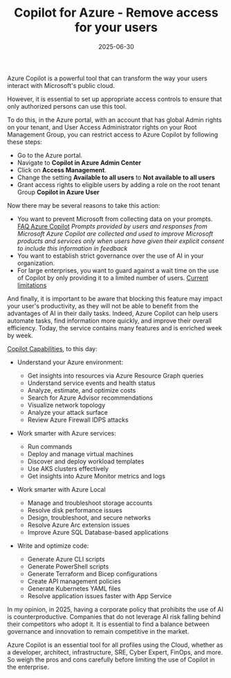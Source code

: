 ﻿---
layout: post
title: Copilot for Azure - Remove access for your users
date: 2025-06-30
categories: [ "Azure", "Copilot" ]
comments_id: 54 
---

Azure Copilot is a powerful tool that can transform the way your users interact with Microsoft's public cloud.

However, it is essential to set up appropriate access controls to ensure that only authorized persons can use this tool.

To do this, in the Azure portal, with an account that has global Admin rights on your tenant, and User Access Administrator rights on your Root Management Group, you can restrict access to Azure Copilot by following these steps:

- Go to the Azure portal.
- Navigate to **Copilot in Azure Admin Center**
- Click on **Access Management**.
- Change the setting **Available to all users** to **Not available to all users**
- Grant access rights to eligible users by adding a role on the root tenant Group **Copilot in Azure User**

Now there may be several reasons to take this action:

- You want to prevent Microsoft from collecting data on your prompts. [FAQ Azure Copilot](https://learn.microsoft.com/en-us/azure/copilot/responsible-ai-faq?WT.mc_id=AZ-MVP-4039694#what-data-does-microsoft-copilot-in-azure-collect) _Prompts provided by users and responses from Microsoft Azure Copilot are collected and used to improve Microsoft products and services only when users have given their explicit consent to include this information in feedback_
- You want to establish strict governance over the use of AI in your organization.
- For large enterprises, you want to guard against a wait time on the use of Copilot by only providing it to a limited number of users. [Current limitations](https://learn.microsoft.com/en-us/azure/copilot/capabilities?WT.mc_id=AZ-MVP-4039694#current-limitations)

And finally, it is important to be aware that blocking this feature may impact your user's productivity, as they will not be able to benefit from the advantages of AI in their daily tasks.
Indeed, Azure Copilot can help users automate tasks, find information more quickly, and improve their overall efficiency. Today, the service contains many features and is enriched week by week.

[Copilot Capabilities](https://learn.microsoft.com/en-us/azure/copilot/capabilities?WT.mc_id=AZ-MVP-4039694#perform-tasks), to this day:

- Understand your Azure environment:

    - Get insights into resources via Azure Resource Graph queries
    - Understand service events and health status
    - Analyze, estimate, and optimize costs
    - Search for Azure Advisor recommendations
    - Visualize network topology
    - Analyze your attack surface
    - Review Azure Firewall IDPS attacks

- Work smarter with Azure services:

    - Run commands
    - Deploy and manage virtual machines
    - Discover and deploy workload templates
    - Use AKS clusters effectively
    - Get insights into Azure Monitor metrics and logs

- Work smarter with Azure Local

    - Manage and troubleshoot storage accounts
    - Resolve disk performance issues
    - Design, troubleshoot, and secure networks
    - Resolve Azure Arc extension issues
    - Improve Azure SQL Database-based applications

- Write and optimize code:

    - Generate Azure CLI scripts
    - Generate PowerShell scripts
    - Generate Terraform and Bicep configurations
    - Create API management policies
    - Generate Kubernetes YAML files
    - Resolve application issues faster with App Service

In my opinion, in 2025, having a corporate policy that prohibits the use of AI is counterproductive. Companies that do not leverage AI risk falling behind their competitors who adopt it. It is essential to find a balance between governance and innovation to remain competitive in the market.

Azure Copilot is an essential tool for all profiles using the Cloud, whether as a developer, architect, infrastructure, SRE, Cyber Expert, FinOps, and more. So weigh the pros and cons carefully before limiting the use of Copilot in the enterprise.
